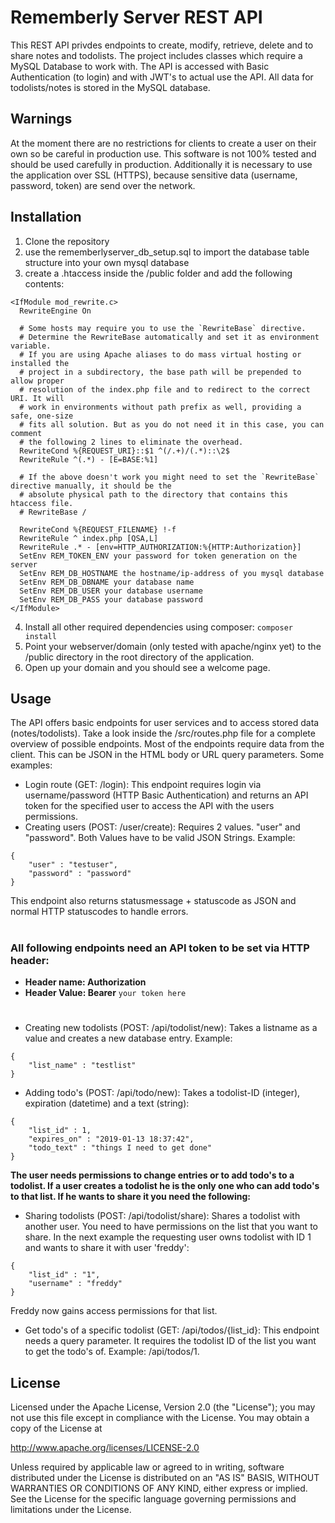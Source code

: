 # Rememberly Server REST API

This REST API privdes endpoints to create, modify, retrieve, delete and to share notes and todolists. The project includes classes which require a MySQL Database to work with. The API is accessed with Basic Authentication (to login) and with JWT's to actual use the API. All data for todolists/notes is stored in the MySQL database.

## Warnings

At the moment there are no restrictions for clients to create a user on their own so be careful in production use. This software is not 100% tested and should be used carefully in production. Additionally it is necessary to use the application over SSL (HTTPS), because sensitive data (username, password, token) are send over the network.

## Installation

1. Clone the repository
2. use the rememberlyserver_db_setup.sql to import the database table structure into your own mysql database
3. create a .htaccess inside the /public folder and add the following contents:
```
<IfModule mod_rewrite.c>
  RewriteEngine On

  # Some hosts may require you to use the `RewriteBase` directive.
  # Determine the RewriteBase automatically and set it as environment variable.
  # If you are using Apache aliases to do mass virtual hosting or installed the
  # project in a subdirectory, the base path will be prepended to allow proper
  # resolution of the index.php file and to redirect to the correct URI. It will
  # work in environments without path prefix as well, providing a safe, one-size
  # fits all solution. But as you do not need it in this case, you can comment
  # the following 2 lines to eliminate the overhead.
  RewriteCond %{REQUEST_URI}::$1 ^(/.+)/(.*)::\2$
  RewriteRule ^(.*) - [E=BASE:%1]

  # If the above doesn't work you might need to set the `RewriteBase` directive manually, it should be the
  # absolute physical path to the directory that contains this htaccess file.
  # RewriteBase /

  RewriteCond %{REQUEST_FILENAME} !-f
  RewriteRule ^ index.php [QSA,L]
  RewriteRule .* - [env=HTTP_AUTHORIZATION:%{HTTP:Authorization}]
  SetEnv REM_TOKEN_ENV your password for token generation on the server
  SetEnv REM_DB_HOSTNAME the hostname/ip-address of you mysql database
  SetEnv REM_DB_DBNAME your database name
  SetEnv REM_DB_USER your database username
  SetEnv REM_DB_PASS your database password
</IfModule>
```
4. Install all other required dependencies using composer:
```composer install```
5. Point your webserver/domain (only tested with apache/nginx yet) to the /public directory in the root directory of the application.
6. Open up your domain and you should see a welcome page.

## Usage
The API offers basic endpoints for user services and to access stored data (notes/todolists). Take a look inside the /src/routes.php file for a complete overview of possible endpoints. Most of the endpoints require data from the client. This can be JSON in the HTML body or URL query parameters.
Some examples:
- Login route (GET: /login):
This endpoint requires login via username/password (HTTP Basic Authentication) and returns an API token for the specified user to access the API with the users permissions.
- Creating users (POST: /user/create): Requires 2 values. "user" and "password". Both Values have to be valid JSON Strings. Example:
```
{
    "user" : "testuser",
    "password" : "password"
} 
```
This endpoint also returns statusmessage + statuscode as JSON and normal HTTP statuscodes to handle errors.
#
### All following endpoints need an API token to be set via HTTP header:
- **Header name: Authorization**
- **Header Value: Bearer** `your token here`
#

- Creating new todolists (POST: /api/todolist/new): Takes a listname as a value and creates a new database entry. Example:
```
{
    "list_name" : "testlist"
}
```
- Adding todo's (POST: /api/todo/new): Takes a todolist-ID (integer), expiration (datetime) and a text (string):
```
{
    "list_id" : 1,
    "expires_on" : "2019-01-13 18:37:42",
    "todo_text" : "things I need to get done"
}
```
**The user needs permissions to change entries or to add todo's to a todolist. If a user creates a todolist he is the only one who can add todo's to that list. If he wants to share it you need the following:**
- Sharing todolists (POST: /api/todolist/share): Shares a todolist with another user. You need to have permissions on the list that you want to share. In the next example the requesting user owns todolist with ID 1 and wants to share it with user 'freddy':
```
{
    "list_id" : "1",
    "username" : "freddy"
}
```
Freddy now gains access permissions for that list.
- Get todo's of a specific todolist (GET: /api/todos/{list_id}: This endpoint needs a query parameter. It requires the todolist ID of the list you want to get the todo's of. Example: /api/todos/1.

## License
Licensed under the Apache License, Version 2.0 (the "License");
you may not use this file except in compliance with the License.
You may obtain a copy of the License at

http://www.apache.org/licenses/LICENSE-2.0

Unless required by applicable law or agreed to in writing, software
distributed under the License is distributed on an "AS IS" BASIS,
WITHOUT WARRANTIES OR CONDITIONS OF ANY KIND, either express or implied.
See the License for the specific language governing permissions and
limitations under the License.

